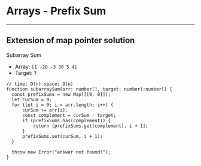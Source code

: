 # Arrays - Prefix Sum
-----

## Extension of map pointer solution

Subarray Sum
- Array: `[1 -20 -3 30 5 4]`
- Target: `7`

```
// time: O(n) space: O(n)
function subarraySum(arr: number[], target: number):number[] {
  const prefixSums = new Map([[0, 0]]);
  let curSum = 0;
  for (let i = 0; i < arr.length; i++) {
      curSum += arr[i];
      const complement = curSum - target;
      if (prefixSums.has(complement)) {
          return [prefixSums.get(complement), i + 1];
      }
      prefixSums.set(curSum, i + 1);
  }

  throw new Error("answer not found!");
}
```

